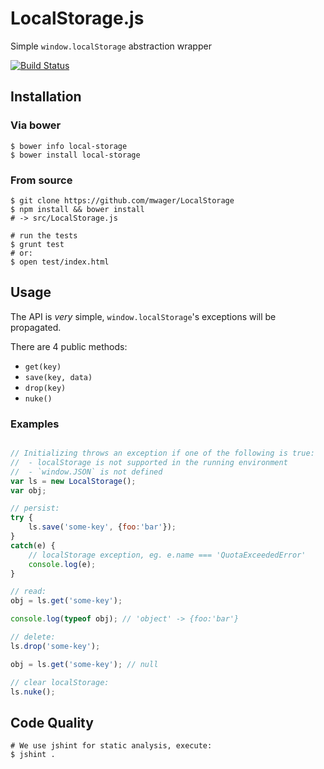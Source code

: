# LocalStorage.js #

Simple `window.localStorage` abstraction wrapper

[![Build Status](https://travis-ci.org/mwager/LocalStorage.png?branch=master)](https://travis-ci.org/mwager/LocalStorage)

## Installation ##

### Via bower  ###

    $ bower info local-storage
    $ bower install local-storage

### From source  ###

    $ git clone https://github.com/mwager/LocalStorage
    $ npm install && bower install
    # -> src/LocalStorage.js

    # run the tests
    $ grunt test
    # or:
    $ open test/index.html


## Usage ##

The API is *very* simple, `window.localStorage`'s exceptions will be
propagated.

There are 4 public methods:

* `get(key)`
* `save(key, data)`
* `drop(key)`
* `nuke()`

### Examples ###

```javascript

// Initializing throws an exception if one of the following is true:
//  - localStorage is not supported in the running environment
//  - `window.JSON` is not defined
var ls = new LocalStorage();
var obj;

// persist:
try {
    ls.save('some-key', {foo:'bar'});
}
catch(e) {
    // localStorage exception, eg. e.name === 'QuotaExceededError'
    console.log(e);
}

// read:
obj = ls.get('some-key');

console.log(typeof obj); // 'object' -> {foo:'bar'}

// delete:
ls.drop('some-key');

obj = ls.get('some-key'); // null

// clear localStorage:
ls.nuke();
```

## Code Quality ##

    # We use jshint for static analysis, execute:
    $ jshint .
